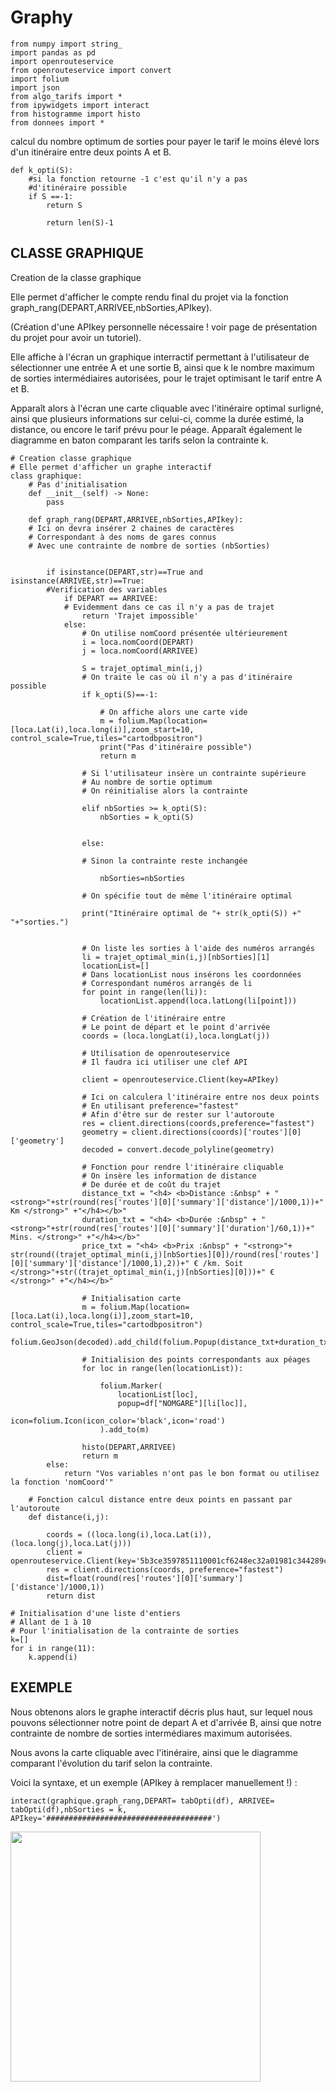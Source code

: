 # Graphy


    from numpy import string_
    import pandas as pd
    import openrouteservice
    from openrouteservice import convert
    import folium
    import json
    from algo_tarifs import *
    from ipywidgets import interact
    from histogramme import histo
    from donnees import *


calcul du nombre optimum de sorties pour payer le tarif le moins élevé lors d'un itinéraire entre deux points A et B.

    def k_opti(S):
        #si la fonction retourne -1 c'est qu'il n'y a pas 
        #d'itinéraire possible
        if S ==-1:
            return S

            return len(S)-1



## CLASSE GRAPHIQUE

Creation de la classe graphique

Elle permet d'afficher le compte rendu final du projet via la fonction graph_rang(DEPART,ARRIVEE,nbSorties,APIkey).

(Création d'une APIkey personnelle nécessaire ! voir page de présentation du projet pour avoir un tutoriel).

Elle affiche à l'écran un graphique interractif permettant à l'utilisateur de sélectionner une entrée A et une sortie B, ainsi que k le nombre maximum de sorties intermédiaires autorisées, pour le trajet optimisant le tarif entre A et B.

Apparaît alors à l'écran une carte cliquable avec l'itinéraire optimal surligné, ainsi que plusieurs informations sur celui-ci, comme la durée estimé, la distance, ou encore le tarif prévu pour le péage. Apparaît également le diagramme en baton comparant les tarifs selon la contrainte k.
    
    # Creation classe graphique
    # Elle permet d'afficher un graphe interactif 
    class graphique:
        # Pas d'initialisation
        def __init__(self) -> None:
            pass

        def graph_rang(DEPART,ARRIVEE,nbSorties,APIkey):
        # Ici on devra insérer 2 chaines de caractères
        # Correspondant à des noms de gares connus
        # Avec une contrainte de nombre de sorties (nbSorties)


            if isinstance(DEPART,str)==True and isinstance(ARRIVEE,str)==True:
            #Verification des variables
                if DEPART == ARRIVEE:
                # Evidemment dans ce cas il n'y a pas de trajet
                    return 'Trajet impossible'
                else:
                    # On utilise nomCoord présentée ultérieurement
                    i = loca.nomCoord(DEPART)
                    j = loca.nomCoord(ARRIVEE)

                    S = trajet_optimal_min(i,j)
                    # On traite le cas où il n'y a pas d'itinéraire possible
                    if k_opti(S)==-1:

                        # On affiche alors une carte vide
                        m = folium.Map(location=[loca.Lat(i),loca.long(i)],zoom_start=10, control_scale=True,tiles="cartodbpositron")
                        print("Pas d'itinéraire possible")
                        return m 
                
                    # Si l'utilisateur insère un contrainte supérieure
                    # Au nombre de sortie optimum 
                    # On réinitialise alors la contrainte

                    elif nbSorties >= k_opti(S):
                        nbSorties = k_opti(S)

        
                    else:
                
                    # Sinon la contrainte reste inchangée

                        nbSorties=nbSorties

                    # On spécifie tout de même l'itinéraire optimal

                    print("Itinéraire optimal de "+ str(k_opti(S)) +" "+"sorties.")


                    # On liste les sorties à l'aide des numéros arrangés
                    li = trajet_optimal_min(i,j)[nbSorties][1]
                    locationList=[]
                    # Dans locationList nous insérons les coordonnées 
                    # Correspondant numéros arrangés de li
                    for point in range(len(li)):
                        locationList.append(loca.latLong(li[point]))
                
                    # Création de l'itinéraire entre 
                    # Le point de départ et le point d'arrivée
                    coords = (loca.longLat(i),loca.longLat(j))

                    # Utilisation de openrouteservice
                    # Il faudra ici utiliser une clef API

                    client = openrouteservice.Client(key=APIkey)

                    # Ici on calculera l'itinéraire entre nos deux points
                    # En utilisant preference="fastest" 
                    # Afin d'être sur de rester sur l'autoroute 
                    res = client.directions(coords,preference="fastest")
                    geometry = client.directions(coords)['routes'][0]['geometry']
                    decoded = convert.decode_polyline(geometry)

                    # Fonction pour rendre l'itinéraire cliquable
                    # On insère les information de distance 
                    # De durée et de coût du trajet
                    distance_txt = "<h4> <b>Distance :&nbsp" + "<strong>"+str(round(res['routes'][0]['summary']['distance']/1000,1))+" Km </strong>" +"</h4></b>"
                    duration_txt = "<h4> <b>Durée :&nbsp" + "<strong>"+str(round(res['routes'][0]['summary']['duration']/60,1))+" Mins. </strong>" +"</h4></b>"
                    price_txt = "<h4> <b>Prix :&nbsp" + "<strong>"+ str(round((trajet_optimal_min(i,j)[nbSorties][0])/round(res['routes'][0]['summary']['distance']/1000,1),2))+" € /km. Soit </strong>"+str((trajet_optimal_min(i,j)[nbSorties][0]))+" €  </strong>" +"</h4></b>"
                
                    # Initialisation carte
                    m = folium.Map(location=[loca.Lat(i),loca.long(i)],zoom_start=10, control_scale=True,tiles="cartodbpositron")
                    folium.GeoJson(decoded).add_child(folium.Popup(distance_txt+duration_txt+price_txt,max_width=300)).add_to(m)

                    # Initialision des points correspondants aux péages
                    for loc in range(len(locationList)):

                        folium.Marker(
                            locationList[loc],
                            popup=df["NOMGARE"][li[loc]],
                            icon=folium.Icon(icon_color='black',icon='road')
                        ).add_to(m)

                    histo(DEPART,ARRIVEE)
                    return m
            else:
                return "Vos variables n'ont pas le bon format ou utilisez la fonction 'nomCoord'"

        # Fonction calcul distance entre deux points en passant par l'autoroute
        def distance(i,j):

            coords = ((loca.long(i),loca.Lat(i)),(loca.long(j),loca.Lat(j)))
            client = openrouteservice.Client(key='5b3ce3597851110001cf6248ec32a01981c344289c76bd7dbc72c78d')
            res = client.directions(coords, preference="fastest")
            dist=float(round(res['routes'][0]['summary']['distance']/1000,1))
            return dist

    # Initialisation d'une liste d'entiers
    # Allant de 1 à 10
    # Pour l'initialisation de la contrainte de sorties
    k=[]
    for i in range(11):
        k.append(i)


## EXEMPLE 

Nous obtenons alors le graphe interactif décris plus haut, sur lequel nous pouvons sélectionner notre point de depart A et d'arrivée B, ainsi que notre contrainte de nombre de sorties intermédiares maximum autorisées.

Nous avons la carte cliquable avec l'itinéraire, ainsi que le diagramme comparant l'évolution du tarif selon la contrainte.

Voici la syntaxe, et un exemple (APIkey à remplacer manuellement !) :

    interact(graphique.graph_rang,DEPART= tabOpti(df), ARRIVEE= tabOpti(df),nbSorties = k, APIkey='#####################################')
    
<img src="https://github.com/lucea97217/Projetgroupe6/blob/23a68b81a13c988690123226e56a5d861a5c6af1/Sphinx_DL/source/Projet/DONNEES/Capture/exemple_prog_graph.png" width="400" />

